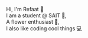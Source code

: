 Hi, I'm Refaat 👋  
I am a student @ SAIT 🎒,  
A flower enthusiast 🌻,  
I also like coding cool things 💻  
